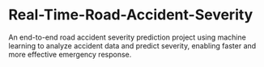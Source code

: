 # Real-Time-Road-Accident-Severity
An end-to-end road accident severity prediction project using machine learning to analyze accident data and predict severity, enabling faster and more effective emergency response.
